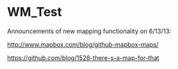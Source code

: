 WM_Test
=======

Announcements of new mapping functionality on 6/13/13:

http://www.mapbox.com/blog/github-mapbox-maps/

https://github.com/blog/1528-there-s-a-map-for-that
